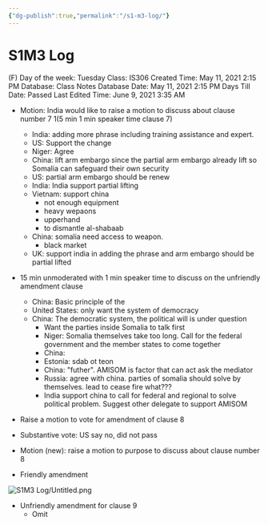 ```yaml
---
{"dg-publish":true,"permalink":"/s1-m3-log/"}
---
```


# S1M3 Log

(F) Day of the week: Tuesday
Class: IS306
Created Time: May 11, 2021 2:15 PM
Database: Class Notes Database
Date: May 11, 2021 2:15 PM
Days Till Date: Passed
Last Edited Time: June 9, 2021 3:35 AM

- Motion: India would like to raise a motion to discuss about clause number 7 1(5 min 1 min speaker time clause 7)
    - India: adding more phrase including training assistance and expert.
    - US: Support the change
    - Niger: Agree
    - China: lift arm embargo since the partial arm embargo already lift so Somalia can safeguard their own security
    - US: partial arm embargo should be renew
    - India: India support partial lifting
    - Vietnam: support china
        - not enough equipment
        - heavy wepaons
        - upperhand
        - to dismantle al-shabaab
    - China: somalia need access to weapon.
        - black market
    - UK: support india in adding the phrase and arm embargo should be partial lifted

- 15 min unmoderated with 1 min speaker time to discuss on the unfriendly amendment clause
    - China: Basic principle of the
    - United States: only want the system of democracy
    - China: The democratic system, the political will is under question
        - Want the parties inside Somalia to talk first
        - Niger: Somalia themselves take too long. Call for the federal government and the member states to come together
        - China:
        - Estonia: sdab ot teon
        - China: "futher". AMISOM is factor that can act ask the mediator
        - Russia: agree with china. parties of somalia should solve by themselves. lead to cease fire what???
        - India support china to call for federal and regional to solve political problem. Suggest other delegate to support AMISOM
        
- Raise a motion to vote for amendment of clause 8
- Substantive vote: US say no, did not pass
- Motion (new): raise a motion to purpose to discuss about clause number 8
- Friendly amendment

![S1M3 Log/Untitled.png](/img/user/assets/S1M3%20Log/Untitled.png)

- Unfriendly amendment for clause 9
    - Omit
